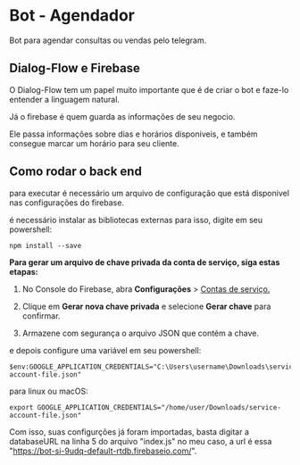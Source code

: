 # Bot - Agendador

Bot para agendar consultas ou vendas pelo telegram.  


## Dialog-Flow e Firebase 

O Dialog-Flow tem um papel muito importante que é de criar o bot e faze-lo entender a linguagem natural. 

Já o firebase é quem guarda as informações de seu negocio. 

Ele passa informações sobre dias e horários disponiveis, e também consegue marcar um horário para seu cliente.  


## Como rodar o back end 

para executar é necessário um arquivo de configuração que está disponivel nas configurações do firebase. 

é necessário instalar as bibliotecas externas para isso, digite em seu powershell: 

```shell 
npm install --save
```

**Para gerar um arquivo de chave privada da conta de serviço, siga estas etapas:**

1. No Console do Firebase, abra **Configurações** > <a href="https://console.firebase.google.com/project/_/settings/serviceaccounts/adminsdk"> Contas de serviço.</a>

2. Clique em **Gerar nova chave privada** e selecione **Gerar chave** para confirmar.

3. Armazene com segurança o arquivo JSON que contém a chave.

e depois configure uma variável em seu powershell:

```shell
$env:GOOGLE_APPLICATION_CREDENTIALS="C:\Users\username\Downloads\service-account-file.json"
 ```    

para linux ou macOS: 
 
```shell
export GOOGLE_APPLICATION_CREDENTIALS="/home/user/Downloads/service-account-file.json"
 ```


 Com isso, suas configurções já foram importadas, basta digitar a databaseURL na linha 5 do arquivo "index.js"
 no meu caso, a url é essa "https://bot-si-9udq-default-rtdb.firebaseio.com/".